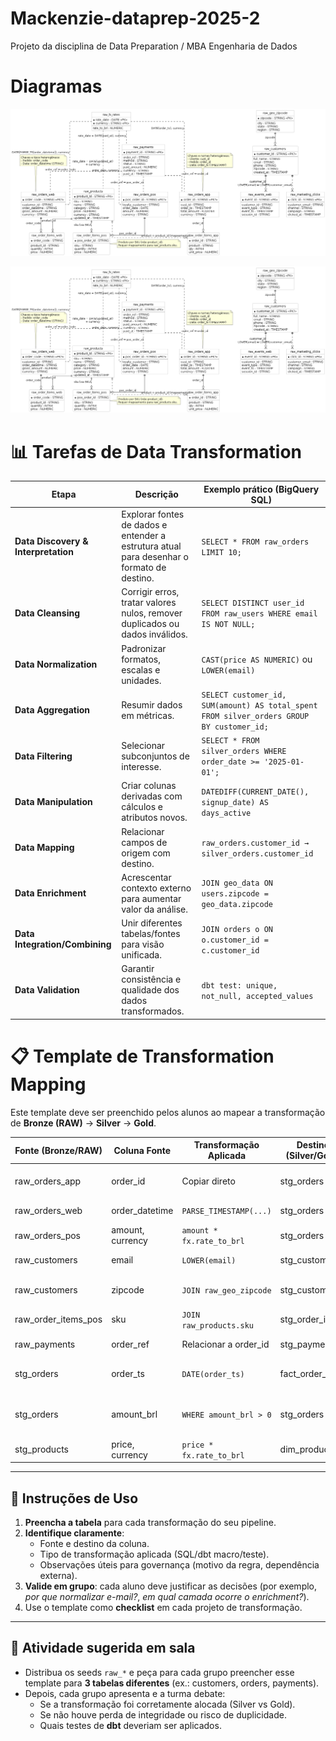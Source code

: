 # Mackenzie-dataprep-2025-2

Projeto da disciplina de Data Preparation / MBA Engenharia de Dados


# Diagramas

![](out/diagrams/er-raw/er-raw.png)


![](out/diagrams/er-star/er-star.png)


# 📊 Tarefas de Data Transformation

| **Etapa** | **Descrição** | **Exemplo prático (BigQuery SQL)** |
|-----------|---------------|-------------------------------------|
| **Data Discovery & Interpretation** | Explorar fontes de dados e entender a estrutura atual para desenhar o formato de destino. | `SELECT * FROM raw_orders LIMIT 10;` |
| **Data Cleansing** | Corrigir erros, tratar valores nulos, remover duplicados ou dados inválidos. | `SELECT DISTINCT user_id FROM raw_users WHERE email IS NOT NULL;` |
| **Data Normalization** | Padronizar formatos, escalas e unidades. | `CAST(price AS NUMERIC)` ou `LOWER(email)` |
| **Data Aggregation** | Resumir dados em métricas. | `SELECT customer_id, SUM(amount) AS total_spent FROM silver_orders GROUP BY customer_id;` |
| **Data Filtering** | Selecionar subconjuntos de interesse. | `SELECT * FROM silver_orders WHERE order_date >= '2025-01-01';` |
| **Data Manipulation** | Criar colunas derivadas com cálculos e atributos novos. | `DATEDIFF(CURRENT_DATE(), signup_date) AS days_active` |
| **Data Mapping** | Relacionar campos de origem com destino. | `raw_orders.customer_id → silver_orders.customer_id` |
| **Data Enrichment** | Acrescentar contexto externo para aumentar valor da análise. | `JOIN geo_data ON users.zipcode = geo_data.zipcode` |
| **Data Integration/Combining** | Unir diferentes tabelas/fontes para visão unificada. | `JOIN orders o ON o.customer_id = c.customer_id` |
| **Data Validation** | Garantir consistência e qualidade dos dados transformados. | `dbt test: unique, not_null, accepted_values` |


# 📋 Template de Transformation Mapping

Este template deve ser preenchido pelos alunos ao mapear a transformação de **Bronze (RAW)** → **Silver** → **Gold**.

| **Fonte (Bronze/RAW)** | **Coluna Fonte** | **Transformação Aplicada** | **Destino (Silver/Gold)** | **Coluna Destino** | **Observações** |
|-------------------------|------------------|----------------------------|---------------------------|--------------------|-----------------|
| raw_orders_app          | order_id         | Copiar direto              | stg_orders                | order_id           | Identificador único do pedido |
| raw_orders_web          | order_datetime   | `PARSE_TIMESTAMP(...)`     | stg_orders                | order_ts           | Normalização de data |
| raw_orders_pos          | amount, currency | `amount * fx.rate_to_brl`  | stg_orders                | amount_brl         | Conversão de moeda |
| raw_customers           | email            | `LOWER(email)`             | stg_customers             | email              | Padronização de e-mail |
| raw_customers           | zipcode          | `JOIN raw_geo_zipcode`     | stg_customers             | city, state, region| Enriquecimento com geolocalização |
| raw_order_items_pos     | sku              | `JOIN raw_products.sku`    | stg_order_items           | product_id         | Mapeamento produto |
| raw_payments            | order_ref        | Relacionar a order_id      | stg_payments              | order_id           | Mapping entre canais |
| stg_orders              | order_ts         | `DATE(order_ts)`           | fact_order_daily          | order_date         | Derivação para métricas diárias |
| stg_orders              | amount_brl       | `WHERE amount_brl > 0`     | stg_orders                | amount_brl         | Filtering (remover pedidos inválidos) |
| stg_products            | price, currency  | `price * fx.rate_to_brl`   | dim_product               | price_brl          | Normalização de moeda |

---

## 📝 Instruções de Uso

1. **Preencha a tabela** para cada transformação do seu pipeline.  
2. **Identifique claramente**:
   - Fonte e destino da coluna.
   - Tipo de transformação aplicada (SQL/dbt macro/teste).
   - Observações úteis para governança (motivo da regra, dependência externa).  
3. **Valide em grupo**: cada aluno deve justificar as decisões (por exemplo, *por que normalizar e-mail?*, *em qual camada ocorre o enrichment?*).  
4. Use o template como **checklist** em cada projeto de transformação.

---

## 🎯 Atividade sugerida em sala
- Distribua os seeds `raw_*` e peça para cada grupo preencher esse template para **3 tabelas diferentes** (ex.: customers, orders, payments).  
- Depois, cada grupo apresenta e a turma debate:
  - Se a transformação foi corretamente alocada (Silver vs Gold).  
  - Se não houve perda de integridade ou risco de duplicidade.  
  - Quais testes de **dbt** deveriam ser aplicados.  


